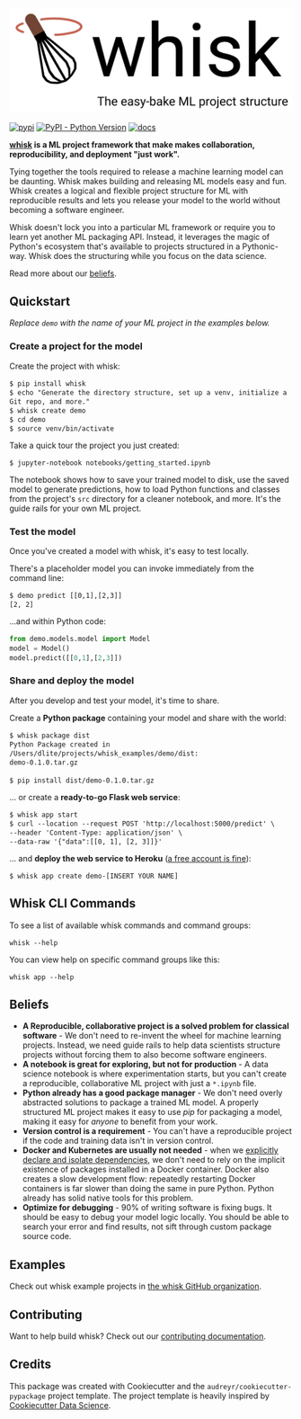[![whisk](/docs/img/whisk_logo.png)](https://github.com/whisk-ml/whisk)

[![pypi](https://img.shields.io/pypi/v/whisk.svg)](https://pypi.python.org/pypi/whisk)
[![PyPI - Python Version](https://img.shields.io/pypi/pyversions/whisk)](https://pypi.python.org/pypi/whisk)
[![docs](https://readthedocs.org/projects/whisk/badge/?version=latest)](https://whisk.readthedocs.io/en/latest/?badge=latest)

**[whisk](https://whisk.readthedocs.io/en/latest/) is a ML project framework that make makes collaboration, reproducibility, and deployment "just work".**

Tying together the tools required to release a machine learning model can be daunting. Whisk makes building and releasing ML models easy and fun. Whisk creates a logical and flexible project structure for ML with reproducible results and lets you release your model to the world without becoming a software engineer.

Whisk doesn't lock you into a particular ML framework or require you to learn yet another ML packaging API. Instead, it leverages the magic of Python's ecosystem that's available to projects structured in a Pythonic-way. Whisk does the structuring while you focus on the data science.

Read more about our [beliefs](#beliefs).

## Quickstart

_Replace `demo` with the name of your ML project in the examples below._

### Create a project for the model

Create the project with whisk:

```
$ pip install whisk
$ echo "Generate the directory structure, set up a venv, initialize a Git repo, and more."
$ whisk create demo
$ cd demo
$ source venv/bin/activate
```

Take a quick tour the project you just created:

```
$ jupyter-notebook notebooks/getting_started.ipynb
```

The notebook shows how to save your trained model to disk, use the saved model to generate predictions, how to load Python functions and classes from the project's `src` directory for a cleaner notebook, and more. It's the guide rails for your own ML project.

### Test the model

Once you've created a model with whisk, it's easy to test locally.

There's a placeholder model you can invoke immediately from the command line:

```
$ demo predict [[0,1],[2,3]]
[2, 2]
```

...and within Python code:

```py
from demo.models.model import Model
model = Model()
model.predict([[0,1],[2,3]])
```

### Share and deploy the model

After you develop and test your model, it's time to share.

Create a **Python package** containing your model and share with the world:

```
$ whisk package dist
Python Package created in /Users/dlite/projects/whisk_examples/demo/dist:
demo-0.1.0.tar.gz

$ pip install dist/demo-0.1.0.tar.gz
```

... or create a **ready-to-go Flask web service**:

```
$ whisk app start
$ curl --location --request POST 'http://localhost:5000/predict' \
--header 'Content-Type: application/json' \
--data-raw '{"data":[[0, 1], [2, 3]]}'
```

... and **deploy the web service to Heroku** ([a free account is fine](https://signup.heroku.com/)):

```
$ whisk app create demo-[INSERT YOUR NAME]
```

## Whisk CLI Commands

To see a list of available whisk commands and command groups:

    whisk --help

You can view help on specific command groups like this:

    whisk app --help

## Beliefs

* **A Reproducible, collaborative project is a solved problem for classical software** - We don't need to re-invent the wheel for machine learning projects. Instead, we need guide rails to help data scientists structure projects without forcing them to also become software engineers.
* **A notebook is great for exploring, but not for production** - A data science notebook is where experimentation starts, but you can't create a reproducible, collaborative ML project with just a `*.ipynb` file.
* **Python already has a good package manager** - We don't need overly abstracted solutions to package a trained ML model. A properly structured ML project makes it easy to use _pip_ for packaging a model, making it easy for _anyone_ to benefit from your work.
* **Version control is a requirement** - You can't have a reproducible project if the code and training data isn't in version control.
* **Docker and Kubernetes are usually not needed** - when we [explicitly declare and isolate dependencies](https://12factor.net/dependencies), we don't need to rely on the implicit existence of packages installed in a Docker container. Docker also creates a slow development flow: repeatedly restarting Docker containers is far slower than doing the same in pure Python. Python already has solid native tools for this problem.
* **Optimize for debugging** - 90% of writing software is fixing bugs. It should be easy to debug your model logic locally. You should be able to search your error and find results, not sift through custom package source code.

## Examples

Check out whisk example projects in [the whisk GitHub organization](https://github.com/whisk-ml).

## Contributing

Want to help build whisk? Check out our [contributing documentation](https://github.com/whisk-ml/whisk/blob/master/docs/contributing.md).

## Credits

This package was created with Cookiecutter and the `audreyr/cookiecutter-pypackage` project template. The project template is heavily inspired by [Cookiecutter Data Science](https://github.com/drivendata/cookiecutter-data-science).

